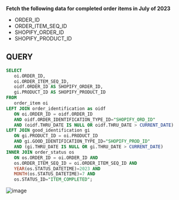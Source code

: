 **Fetch the following data for completed order items in July of 2023**
- ORDER_ID
- ORDER_ITEM_SEQ_ID
- SHOPIFY_ORDER_ID
- SHOPIFY_PRODUCT_ID

## QUERY
```sql
SELECT
   oi.ORDER_ID,
   oi.ORDER_ITEM_SEQ_ID,
   oidf.ORDER_ID AS SHOPIFY_ORDER_ID,
   gi.PRODUCT_ID AS SHOPIFY_PRODUCT_ID
FROM
   order_item oi
LEFT JOIN order_identification as oidf
   ON oi.ORDER_ID = oidf.ORDER_ID
   AND oidf.ORDER_IDENTIFICATION_TYPE_ID="SHOPIFY_ORD_ID"
   AND (oidf.THRU_DATE IS NULL OR oidf.THRU_DATE > CURRENT_DATE)
LEFT JOIN good_identification gi
   ON gi.PRODUCT_ID = oi.PRODUCT_ID
   AND gi.GOOD_IDENTIFICATION_TYPE_ID="SHOPIFY_PROD_ID"
   AND (gi.THRU_DATE IS NULL OR gi.THRU_DATE > CURRENT_DATE)
INNER JOIN order_status os
   ON os.ORDER_ID = oi.ORDER_ID AND
   os.ORDER_ITEM_SEQ_ID = oi.ORDER_ITEM_SEQ_ID AND
   YEAR(os.STATUS_DATETIME)=2023 AND
   MONTH(os.STATUS_DATETIME)=7 AND
   os.STATUS_ID="ITEM_COMPLETED";
```

![image](https://github.com/coder-1304/Training-Assignment/assets/121802518/e0298f0f-957f-42d1-8a93-59588cd87ee1)
